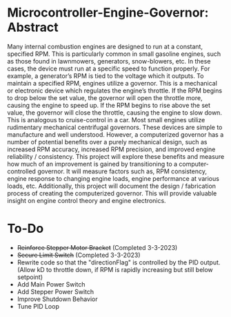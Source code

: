 # Microcontroller-Engine-Governor: Abstract
Many internal combustion engines are designed to run at a constant, specified RPM. This is particularly common in small gasoline engines, such as those found in lawnmowers, generators, snow-blowers, etc. In these cases, the device must run at a specific speed to function properly. For example, a generator’s RPM is tied to the voltage which it outputs.
To maintain a specified RPM, engines utilize a governor. This is a mechanical or electronic device which regulates the engine’s throttle. If the RPM begins to drop below the set value, the governor will open the throttle more, causing the engine to speed up. If the RPM begins to rise above the set value, the governor will close the throttle, causing the engine to slow down. This is analogous to cruise-control in a car.
Most small engines utilize rudimentary mechanical centrifugal governors. These devices are simple to manufacture and well understood. However, a computerized governor has a number of potential benefits over a purely mechanical design, such as increased RPM accuracy, increased RPM precision, and improved engine reliability / consistency.
This project will explore these benefits and measure how much of an improvement is gained by transitioning to a computer-controlled governor. It will measure factors such as, RPM consistency, engine response to changing engine loads, engine performance at various loads, etc. 
Additionally, this project will document the design / fabrication process of creating the computerized governor. This will provide valuable insight on engine control theory and engine electronics.


# To-Do
- ~~Reinforce Stepper Motor Bracket~~ (Completed 3-3-2023)
- ~~Secure Limit Switch~~ (Completed 3-3-2023)
- Rewrite code so that the "directionFlag" is controlled by the PID output. (Allow kD to throttle down, if RPM is rapidly increasing but still below setpoint)
- Add Main Power Switch
- Add Stepper Power Switch
- Improve Shutdown Behavior
- Tune PID Loop
